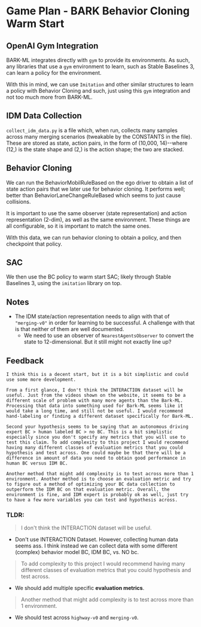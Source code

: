 # Game Plan - BARK Behavior Cloning Warm Start

## OpenAI Gym Integration

BARK-ML integrates directly with `gym` to provide its environments. As such, any libraries that use a `gym` environment to learn, such as Stable Baselines 3, can learn a policy for the environment.

With this in mind, we can use `Imitation` and other similar structures to learn a policy with Behavior Cloning and such, just using this `gym` integration and not too much more from BARK-ML.

## IDM Data Collection

`collect_idm_data.py` is a file which, when run, collects many samples across many merging scenarios (tweakable by the CONSTANTS in the file). These are stored as state, action pairs, in the form of (10,000, 14)--where (12,) is the state shape and (2,) is the action shape; the two are stacked.

## Behavior Cloning

We can run the BehaviorMobilRuleBased on the ego driver to obtain a list of state action pairs that we later use for behavior cloning. It performs well; better than BehaviorLaneChangeRuleBased which seems to just cause collisions.

It is important to use the same observer (state representation) and action representation (2-dim), as well as the same environment. These things are all configurable, so it is important to match the same ones.

With this data, we can run behavior cloning to obtain a policy, and then checkpoint that policy.

## SAC

We then use the BC policy to warm start SAC; likely through Stable Baselines 3, using the `imitation` library on top.

## Notes

- The IDM state/action representation needs to align with that of `"merging-v0"` in order for learning to be successful. A challenge with that is that neither of them are well documented.
  - We need to use an observer of `NearestAgentsObserver` to convert the state to 12-dimensional. But it still might not exactly line up?

## Feedback
```
I think this is a decent start, but it is a bit simplistic and could use some more development.

From a first glance, I don't think the INTERACTION dataset will be useful. Just from the videos shown on the website, it seems to be a different scale of problem with many more agents than the Bark-ML. Processing that data into something used for Bark-ML seems like it would take a long time, and still not be useful. I would recommend hand-labeling or finding a different dataset specifically for Bark-ML.

Second your hypothesis seems to be saying that an autonomous driving expert BC > human labeled BC > no BC. This is a bit simplistic especially since you don't specify any metrics that you will use to test this claim. To add complexity to this project I would recommend having many different classes of evaluation metrics that you could hypothesis and test across. One could maybe be that there will be a difference in amount of data you need to obtain good performance in human BC versus IDM BC.

Another method that might add complexity is to test across more than 1 environment. Another method is to choose an evaluation metric and try to figure out a method of optimizing your BC data collection to outperform the IDM BC on that evaluation metric. Overall, the environment is fine, and IDM expert is probably ok as well, just try to have a few more variables you can test and hypothesis across.
```

### TLDR:
> I don't think the INTERACTION dataset will be useful.
* Don't use INTERACTION Dataset. However, collecting human data seems ass. I think instead we can collect data with some different (complex) behavior model BC, IDM BC, vs. NO bc.

>To add complexity to this project I would recommend having many different classes of evaluation metrics that you could hypothesis and test across.
* We should add multiple specific **evaluation metrics**.

>Another method that might add complexity is to test across more than 1 environment. 

* We should test across `highway-v0` and `merging-v0`.
